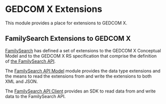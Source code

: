 # GEDCOM X Extensions

This module provides a place for extensions to GEDCOM X. 

## FamilySearch Extensions to GEDCOM X

[FamilySearch](https://familysearch.org) has defined a set of extensions to the GEDCOM X Conceptual Model 
and to the GEDCOM X RS specification that comprise the definition of 
[the FamilySearch API](https://developer.familysearch.org/).

The [FamilySearch API Model](./familysearch/familysearch-api-model/) module provides the data type extensions
and the means to read the extensions from and write the extensions to both XML and JSON.
 
The [FamilySearch API Client](./extensions/familysearch/familysearch-api-client/) provides an SDK to read data from
and write data to the FamilySearch API.